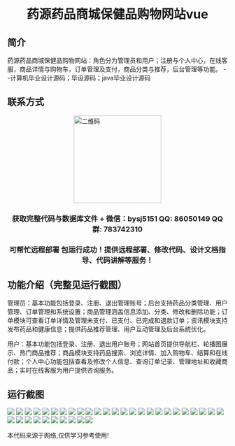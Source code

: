 <p><h1 align="center">药源药品商城保健品购物网站vue</h1></p>

## 简介
药源药品商城保健品购物网站：角色分为管理员和用户；注册与个人中心，在线客服，商品详情与购物车，订单管理及支付，商品分类与推荐，后台管理等功能。    --计算机毕业设计源码；毕设源码；java毕业设计源码


## 联系方式
<img src="https://bs-1329754181.cos.ap-shanghai.myqcloud.com/wx.jpg" alt="二维码" style="display: block; margin: 0 auto;" width="200px">
<p><h3 align="center">获取完整代码与数据库文件 + 微信：bysj5151 QQ: 86050149 QQ群: 783742310</h3></p>
<p><h3 align="center">可帮忙远程部署 包运行成功！提供远程部署、修改代码、设计文档指导、代码讲解等服务！</h3></p>

## 功能介绍（完整见运行截图）
管理员：基本功能包括登录、注册、退出管理账号；后台支持药品分类管理、用户管理、订单管理和系统设置；商品管理涵盖信息添加、分类、修改和删除功能；订单模块可查看订单详情及管理未支付、已支付、已完成和退款订单；资讯模块支持发布药品和健康信息；提供药品推荐管理、用户互动管理及后台系统优化。

用户：基本功能包括登录、注册、退出用户账号；网站首页提供导航栏、轮播图展示、热门商品推荐；商品模块支持药品搜索、浏览详情、加入购物车、结算和在线付款；个人中心功能包括查看及修改个人信息、查询订单记录、管理地址和收藏商品；实时在线客服为用户提供咨询服务。


## 运行截图
![](https://bs-1329754181.cos.ap-shanghai.myqcloud.com/ssm/YaoYuanMedicineMallHealthProductsShoppingWebsite/img/001.jpg)
![](https://bs-1329754181.cos.ap-shanghai.myqcloud.com/ssm/YaoYuanMedicineMallHealthProductsShoppingWebsite/img/002.jpg)
![](https://bs-1329754181.cos.ap-shanghai.myqcloud.com/ssm/YaoYuanMedicineMallHealthProductsShoppingWebsite/img/003.jpg)
![](https://bs-1329754181.cos.ap-shanghai.myqcloud.com/ssm/YaoYuanMedicineMallHealthProductsShoppingWebsite/img/004.jpg)
![](https://bs-1329754181.cos.ap-shanghai.myqcloud.com/ssm/YaoYuanMedicineMallHealthProductsShoppingWebsite/img/005.jpg)
![](https://bs-1329754181.cos.ap-shanghai.myqcloud.com/ssm/YaoYuanMedicineMallHealthProductsShoppingWebsite/img/006.jpg)
![](https://bs-1329754181.cos.ap-shanghai.myqcloud.com/ssm/YaoYuanMedicineMallHealthProductsShoppingWebsite/img/007.jpg)
![](https://bs-1329754181.cos.ap-shanghai.myqcloud.com/ssm/YaoYuanMedicineMallHealthProductsShoppingWebsite/img/008.jpg)
![](https://bs-1329754181.cos.ap-shanghai.myqcloud.com/ssm/YaoYuanMedicineMallHealthProductsShoppingWebsite/img/009.jpg)
![](https://bs-1329754181.cos.ap-shanghai.myqcloud.com/ssm/YaoYuanMedicineMallHealthProductsShoppingWebsite/img/010.jpg)
![](https://bs-1329754181.cos.ap-shanghai.myqcloud.com/ssm/YaoYuanMedicineMallHealthProductsShoppingWebsite/img/011.jpg)
![](https://bs-1329754181.cos.ap-shanghai.myqcloud.com/ssm/YaoYuanMedicineMallHealthProductsShoppingWebsite/img/012.jpg)
![](https://bs-1329754181.cos.ap-shanghai.myqcloud.com/ssm/YaoYuanMedicineMallHealthProductsShoppingWebsite/img/013.jpg)
![](https://bs-1329754181.cos.ap-shanghai.myqcloud.com/ssm/YaoYuanMedicineMallHealthProductsShoppingWebsite/img/014.jpg)
![](https://bs-1329754181.cos.ap-shanghai.myqcloud.com/ssm/YaoYuanMedicineMallHealthProductsShoppingWebsite/img/015.jpg)
![](https://bs-1329754181.cos.ap-shanghai.myqcloud.com/ssm/YaoYuanMedicineMallHealthProductsShoppingWebsite/img/016.jpg)
![](https://bs-1329754181.cos.ap-shanghai.myqcloud.com/ssm/YaoYuanMedicineMallHealthProductsShoppingWebsite/img/017.jpg)
![](https://bs-1329754181.cos.ap-shanghai.myqcloud.com/ssm/YaoYuanMedicineMallHealthProductsShoppingWebsite/img/018.jpg)
![](https://bs-1329754181.cos.ap-shanghai.myqcloud.com/ssm/YaoYuanMedicineMallHealthProductsShoppingWebsite/img/019.jpg)
![](https://bs-1329754181.cos.ap-shanghai.myqcloud.com/ssm/YaoYuanMedicineMallHealthProductsShoppingWebsite/img/020.jpg)
![](https://bs-1329754181.cos.ap-shanghai.myqcloud.com/ssm/YaoYuanMedicineMallHealthProductsShoppingWebsite/img/021.jpg)
![](https://bs-1329754181.cos.ap-shanghai.myqcloud.com/ssm/YaoYuanMedicineMallHealthProductsShoppingWebsite/img/022.jpg)
![](https://bs-1329754181.cos.ap-shanghai.myqcloud.com/ssm/YaoYuanMedicineMallHealthProductsShoppingWebsite/img/023.jpg)
![](https://bs-1329754181.cos.ap-shanghai.myqcloud.com/ssm/YaoYuanMedicineMallHealthProductsShoppingWebsite/img/024.jpg)
![](https://bs-1329754181.cos.ap-shanghai.myqcloud.com/ssm/YaoYuanMedicineMallHealthProductsShoppingWebsite/img/025.jpg)
![](https://bs-1329754181.cos.ap-shanghai.myqcloud.com/ssm/YaoYuanMedicineMallHealthProductsShoppingWebsite/img/026.jpg)
![](https://bs-1329754181.cos.ap-shanghai.myqcloud.com/ssm/YaoYuanMedicineMallHealthProductsShoppingWebsite/img/027.jpg)
![](https://bs-1329754181.cos.ap-shanghai.myqcloud.com/ssm/YaoYuanMedicineMallHealthProductsShoppingWebsite/img/028.jpg)
![](https://bs-1329754181.cos.ap-shanghai.myqcloud.com/ssm/YaoYuanMedicineMallHealthProductsShoppingWebsite/img/029.jpg)
![](https://bs-1329754181.cos.ap-shanghai.myqcloud.com/ssm/YaoYuanMedicineMallHealthProductsShoppingWebsite/img/030.jpg)
![](https://bs-1329754181.cos.ap-shanghai.myqcloud.com/ssm/YaoYuanMedicineMallHealthProductsShoppingWebsite/img/031.jpg)
![](https://bs-1329754181.cos.ap-shanghai.myqcloud.com/ssm/YaoYuanMedicineMallHealthProductsShoppingWebsite/img/032.jpg)
![](https://bs-1329754181.cos.ap-shanghai.myqcloud.com/ssm/YaoYuanMedicineMallHealthProductsShoppingWebsite/img/033.jpg)
![](https://bs-1329754181.cos.ap-shanghai.myqcloud.com/ssm/YaoYuanMedicineMallHealthProductsShoppingWebsite/img/034.jpg)
![](https://bs-1329754181.cos.ap-shanghai.myqcloud.com/ssm/YaoYuanMedicineMallHealthProductsShoppingWebsite/img/035.jpg)

<p>本代码来源于网络,仅供学习参考使用!</p>
